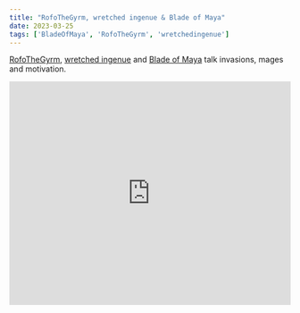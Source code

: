 ```yaml
---
title: "RofoTheGyrm, wretched ingenue & Blade of Maya"
date: 2023-03-25
tags: ['BladeOfMaya', 'RofoTheGyrm', 'wretchedingenue']
---
```


[RofoTheGyrm](https://www.youtube.com/channel/UC5gzQ2zp0BN96V3cBI5i_bQ), [wretched ingenue](https://www.youtube.com/channel/UCzjJYTT3ow6mCZSZyGPHneA) and [Blade of Maya](https://www.youtube.com/@bladeofmaya) talk invasions, mages and motivation.

<iframe width="100%" height="400" src="https://www.youtube.com/embed/A1_r6iNMXps" title="YouTube video player" frameborder="0" allow="accelerometer; autoplay; clipboard-write; encrypted-media; gyroscope; picture-in-picture" allowfullscreen></iframe><br><br>
